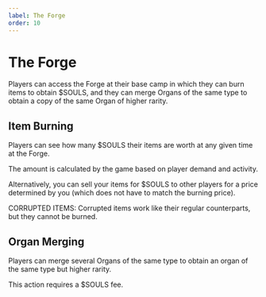 ```yaml
---
label: The Forge
order: 10
---
```

# The Forge

Players can access the Forge at their base camp in which they can burn items to obtain $SOULS, and they can merge Organs of the same type to obtain a copy of the same Organ of higher rarity.
 
## Item Burning

Players can see how many $SOULS their items are worth at any given time at the Forge. 

The amount is calculated by the game based on player demand and activity.

Alternatively, you can sell your items for $SOULS to other players for a price determined by you (which does not have to match the burning price).

CORRUPTED ITEMS: Corrupted items work like their regular counterparts, but they cannot be burned. 

## Organ Merging 

Players can merge several Organs of the same type to obtain an organ of the same type but higher rarity. 

This action requires a $SOULS fee.
